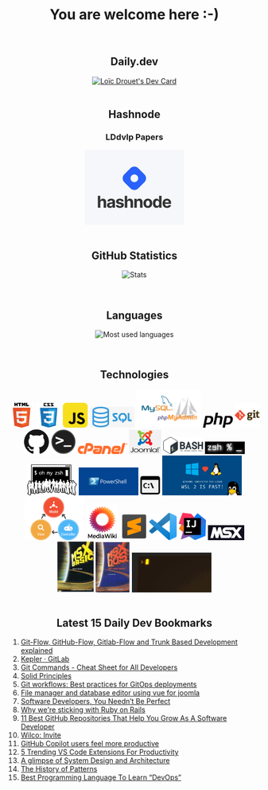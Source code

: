 <h1 align="center"> You are welcome here :-)</h1>

<br />

<div align="center">
    <h2>Daily.dev</h2>    
    <a href="https://app.daily.dev/LDdvlp">
        <img
            src="https://api.daily.dev/devcards/6a2db644d7b342d5924aa8a261fc3c97.png?r=d2h" width="400"
            alt="Loïc Drouet's Dev Card" 
        />
    </a>
</div>

<br />

<div align="center">
    <h2>Hashnode</h2>
    <h3>LDdvlp Papers</h3>
    <a href="https://lddvlp.hashnode.dev/">
        <img 
            src="/images/00-hashnode-logo.jfif" 
            width="200" alt="LDdvlp Papers" 
        />
    </a>
</div>

<br />

<div align="center">
    <h2>GitHub Statistics</h2>
    
![Stats](https://github-readme-stats.vercel.app/api?username=lddvlp&show_icons=true&theme=radical&count_private=true)

</div>

<br />

<div align="center">
    <h2>Languages</h2>

![Most used languages](https://github-readme-stats.vercel.app/api/top-langs/?username=lddvlp)

</div>

<br />

<div align="center">
    <h2>Technologies</h2>

<!-- Image #01    -->
<img alt="HTML5" width="50px" src="https://raw.githubusercontent.com/github/explore/80688e429a7d4ef2fca1e82350fe8e3517d3494d/topics/html/html.png" />

<!-- Image #02    -->
<img alt="CSS3" width="50px" src="https://raw.githubusercontent.com/github/explore/80688e429a7d4ef2fca1e82350fe8e3517d3494d/topics/css/css.png" />

<!-- Image #03    -->
<img alt="JavaScript" width="50px"   src="/images/03-javascript-logo.png" />

<!-- Image #04    -->
<img alt="SQL" width="90px" src="/images/04-sql-logo.jpg" />

<!-- Image #05    -->
<img alt="phpMyAdmin-MySQL" width="130px" src="/images/05-phpmyadmin-mysql-logo.png" />

<!-- Image #06    -->
<img alt="PHP" width="60px" src="/images/06-php-logo-alt.png" />

<!-- Image #07    -->
<img alt="Git" width="50px" src="https://raw.githubusercontent.com/github/explore/80688e429a7d4ef2fca1e82350fe8e3517d3494d/topics/git/git.png" />

<!-- Image #08    -->
<img alt="GitHub" width="50px" src="https://raw.githubusercontent.com/github/explore/78df643247d429f6cc873026c0622819ad797942/topics/github/github.png" />

<!-- Image #09    -->
<img alt="Shell" width="50px" src="https://raw.githubusercontent.com/github/explore/80688e429a7d4ef2fca1e82350fe8e3517d3494d/topics/terminal/terminal.png" />

<!-- Image #10    -->
<img alt="cPanel" width="100px" src="/images/10-cpanel-logo.png" />

<!-- Image #11    -->
<img alt="Joomla!" width="65px" src="/images/11-joomla-logo.png" />

<!-- Image #12    -->
<img alt="Bash" width="80px" src="/images/12-bash-logo.png" />

<!-- Image #13    -->
<img alt="Zsh" width="80px" src="/images/13-zsh-logo.gif" />

<!-- Image #14    -->
<img alt="Oh My Zsh" width="100px" src="/images/14-oh_my_zsh-logo.png" />

<!-- Image #15    -->
<img alt="PowerShell" width="120px" src="/images/15-powershell-logo.jpg" />

<!-- Image #16    -->
<img alt="cmd" width="40px" src="/images/16-cmd-logo.png" />

<!-- Image #17    -->
<img alt="WSL2" width="160px" src="/images/17-wsl2-logo.jpg" />

<!-- Image #18    -->
<img alt="MVC" width="120px" src="/images/18-mvc-logo.jpg" />

<!-- Image #19    -->
<img alt="MediaWiki" width="65px" src="/images/19-mediawiki-logo.png" />

<!-- Image #90    -->
<img alt="Sublime Text" width="55px" src="/images/90-sublime_text-logo.png" />

<!-- Image #91    -->
<img alt="VS Code" width="55px" src="/images/91-vs_code-logo.png" />

<!-- Image #92    -->
<img alt="IntelliJ IDEA" width="55px" src="/images/92-intellij_idea.png" />

<!-- Image #95   -->
<img alt="MSX" width="73px" src="/images/95-msx-logo.png" />

<!-- Image #96    -->
<img alt="MSX-BASIC" width="73px" src="/images/96-msx_ basic-logo.jfif" />

<!-- Image #97    -->
<img alt="MSX-DOS" width="69px" src="/images/97-msx_dos-logo.jpg" />

<!-- Image #99    -->
<img alt="Amber Terminal" width="160px" src="/images/98-amber_terminal.gif" />

</div>

<br />

<div align="center">
    <h2>Latest 15 Daily Dev Bookmarks</h2>
</div>

<!-- daily.dev BOOKMARKS:START -->
1. [Git-Flow, GitHub-Flow, Gitlab-Flow and Trunk Based Development explained](https://app.daily.dev/posts/P8dA3DfhJ?utm_source=rss&utm_medium=bookmarks&utm_campaign=Yaq6rDv_C)
2. [Kepler · GitLab](https://app.daily.dev/posts/_QaxMx7Za?utm_source=rss&utm_medium=bookmarks&utm_campaign=Yaq6rDv_C)
3. [Git Commands - Cheat Sheet for All Developers](https://app.daily.dev/posts/9t9oL9M4s?utm_source=rss&utm_medium=bookmarks&utm_campaign=Yaq6rDv_C)
4. [Solid Principles](https://app.daily.dev/posts/SoJ2tD7N5?utm_source=rss&utm_medium=bookmarks&utm_campaign=Yaq6rDv_C)
5. [Git workflows: Best practices for GitOps deployments](https://app.daily.dev/posts/1BQ_BC-Rr?utm_source=rss&utm_medium=bookmarks&utm_campaign=Yaq6rDv_C)
6. [File manager and database editor using vue for joomla](https://app.daily.dev/posts/Vh9acwI7U?utm_source=rss&utm_medium=bookmarks&utm_campaign=Yaq6rDv_C)
7. [Software Developers, You Needn’t Be Perfect](https://app.daily.dev/posts/aTuoreELU?utm_source=rss&utm_medium=bookmarks&utm_campaign=Yaq6rDv_C)
8. [Why we&#39;re sticking with Ruby on Rails](https://app.daily.dev/posts/l1j4W2VKL?utm_source=rss&utm_medium=bookmarks&utm_campaign=Yaq6rDv_C)
9. [11 Best GitHub Repositories That Help You Grow As A Software Developer](https://app.daily.dev/posts/LBIFsyWs_?utm_source=rss&utm_medium=bookmarks&utm_campaign=Yaq6rDv_C)
10. [Wilco: Invite](https://app.daily.dev/posts/9ZGQn19u9?utm_source=rss&utm_medium=bookmarks&utm_campaign=Yaq6rDv_C)
11. [GitHub Copilot users feel more productive](https://app.daily.dev/posts/mhw_V8s-C?utm_source=rss&utm_medium=bookmarks&utm_campaign=Yaq6rDv_C)
12. [5 Trending VS Code Extensions For Productivity](https://app.daily.dev/posts/C2a87tVyV?utm_source=rss&utm_medium=bookmarks&utm_campaign=Yaq6rDv_C)
13. [A glimpse of System Design and Architecture](https://app.daily.dev/posts/tYMfdFMWt?utm_source=rss&utm_medium=bookmarks&utm_campaign=Yaq6rDv_C)
14. [The History of Patterns](https://app.daily.dev/posts/7qaBw9I0t?utm_source=rss&utm_medium=bookmarks&utm_campaign=Yaq6rDv_C)
15. [Best Programming Language To Learn “DevOps”](https://app.daily.dev/posts/ngCioX25T?utm_source=rss&utm_medium=bookmarks&utm_campaign=Yaq6rDv_C)

<!-- daily.dev BOOKMARKS:END -->
